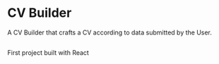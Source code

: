 # CV Builder

A CV Builder that crafts a CV according to data submitted by the User.

##

First project built with React